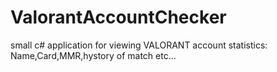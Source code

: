 # ValorantAccountChecker
small c# application for viewing VALORANT account statistics: Name,Card,MMR,hystory of match etc...
